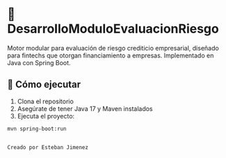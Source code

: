 # 🧠 DesarrolloModuloEvaluacionRiesgo

Motor modular para evaluación de riesgo crediticio empresarial, diseñado para fintechs que otorgan financiamiento a empresas. Implementado en Java con Spring Boot.

## 🚀 Cómo ejecutar

1. Clona el repositorio
2. Asegúrate de tener Java 17 y Maven instalados
3. Ejecuta el proyecto:

```bash
mvn spring-boot:run


Creado por Esteban Jimenez
